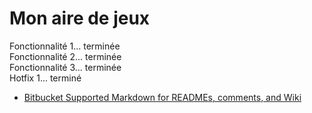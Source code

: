 # Mon aire de jeux #

Fonctionnalité 1... terminée   
Fonctionnalité 2... terminée  
Fonctionnalité 3... terminée  
Hotfix 1... terminé

* [Bitbucket Supported Markdown for READMEs, comments, and Wiki](https://bitbucket.org/tutorials/markdowndemo)

